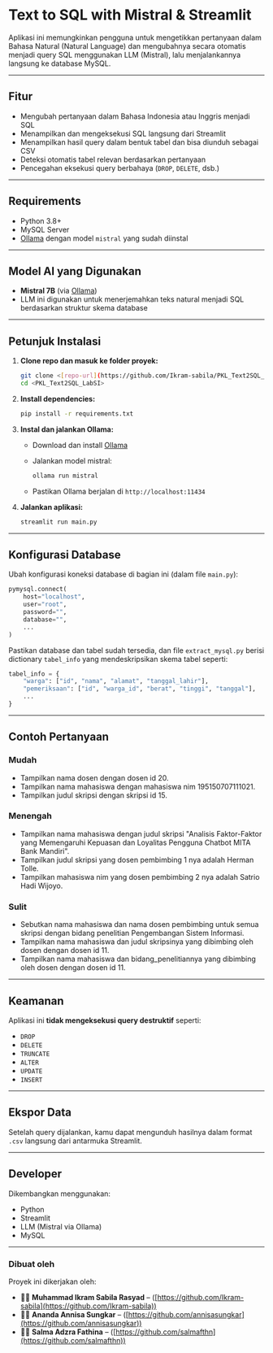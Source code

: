 # Text to SQL with Mistral & Streamlit

Aplikasi ini memungkinkan pengguna untuk mengetikkan pertanyaan dalam Bahasa Natural (Natural Language) dan mengubahnya secara otomatis menjadi query SQL menggunakan LLM (Mistral), lalu menjalankannya langsung ke database MySQL.

---

## Fitur

* Mengubah pertanyaan dalam Bahasa Indonesia atau Inggris menjadi SQL
* Menampilkan dan mengeksekusi SQL langsung dari Streamlit
* Menampilkan hasil query dalam bentuk tabel dan bisa diunduh sebagai CSV
* Deteksi otomatis tabel relevan berdasarkan pertanyaan
* Pencegahan eksekusi query berbahaya (`DROP`, `DELETE`, dsb.)

---

## Requirements

* Python 3.8+
* MySQL Server
* [Ollama](https://ollama.com) dengan model `mistral` yang sudah diinstal

---

## Model AI yang Digunakan

* **Mistral 7B** (via [Ollama](https://ollama.com/))
* LLM ini digunakan untuk menerjemahkan teks natural menjadi SQL berdasarkan struktur skema database

---

## Petunjuk Instalasi

1. **Clone repo dan masuk ke folder proyek:**

   ```bash
   git clone <[repo-url](https://github.com/Ikram-sabila/PKL_Text2SQL_LabSI)>
   cd <PKL_Text2SQL_LabSI>
   ```

2. **Install dependencies:**

   ```bash
   pip install -r requirements.txt
   ```

3. **Instal dan jalankan Ollama:**

   * Download dan install [Ollama](https://ollama.com/)

   * Jalankan model mistral:

     ```bash
     ollama run mistral
     ```

   * Pastikan Ollama berjalan di `http://localhost:11434`

4. **Jalankan aplikasi:**

   ```bash
   streamlit run main.py
   ```

---

## Konfigurasi Database

Ubah konfigurasi koneksi database di bagian ini (dalam file `main.py`):

```python
pymysql.connect(
    host="localhost",
    user="root",
    password="",
    database="",
    ...
)
```

Pastikan database dan tabel sudah tersedia, dan file `extract_mysql.py` berisi dictionary `tabel_info` yang mendeskripsikan skema tabel seperti:

```python
tabel_info = {
    "warga": ["id", "nama", "alamat", "tanggal_lahir"],
    "pemeriksaan": ["id", "warga_id", "berat", "tinggi", "tanggal"],
    ...
}
```

---

## Contoh Pertanyaan

###  Mudah
*  Tampilkan nama dosen dengan dosen id 20.
*  Tampilkan nama mahasiswa dengan mahasiswa nim 195150707111021.
*  Tampilkan judul skripsi dengan skripsi id 15.

###  Menengah
*  Tampilkan nama mahasiswa dengan judul skripsi "Analisis Faktor-Faktor yang Memengaruhi Kepuasan dan Loyalitas Pengguna Chatbot MITA Bank Mandiri".
*  Tampilkan judul skripsi yang dosen pembimbing 1 nya adalah Herman Tolle.
*  Tampilkan mahasiswa nim yang dosen pembimbing 2 nya adalah Satrio Hadi Wijoyo.

###  Sulit
*  Sebutkan nama mahasiswa dan nama dosen pembimbing untuk semua skripsi dengan bidang penelitian Pengembangan Sistem Informasi.
*  Tampilkan nama mahasiswa dan judul skripsinya yang dibimbing oleh dosen dengan dosen id 11.
*  Tampilkan nama mahasiswa dan bidang_penelitiannya yang dibimbing oleh dosen dengan dosen id 11.

---

## Keamanan

Aplikasi ini **tidak mengeksekusi query destruktif** seperti:

* `DROP`
* `DELETE`
* `TRUNCATE`
* `ALTER`
* `UPDATE`
* `INSERT`

---

## Ekspor Data

Setelah query dijalankan, kamu dapat mengunduh hasilnya dalam format `.csv` langsung dari antarmuka Streamlit.

---

## Developer

Dikembangkan menggunakan:

* Python
* Streamlit
* LLM (Mistral via Ollama)
* MySQL

---

### Dibuat oleh

Proyek ini dikerjakan oleh:

- 🧑‍💻 **Muhammad Ikram Sabila Rasyad** – ([https://github.com/Ikram-sabila](https://github.com/Ikram-sabila))
- 👩‍💻 **Ananda Annisa Sungkar** – ([https://github.com/annisasungkar](https://github.com/annisasungkar))
- 👨‍💻 **Salma Adzra Fathina** – ([https://github.com/salmafthn](https://github.com/salmafthn))
